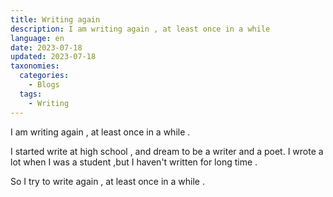```yaml
---
title: Writing again
description: I am writing again , at least once in a while 
language: en
date: 2023-07-18
updated: 2023-07-18
taxonomies:
  categories:
    - Blogs
  tags:
    - Writing
---
```



I am writing again , at least once in a while .
<!-- more -->

I started write at high school , and dream to be a writer and a poet. 
I wrote a lot when I was a student ,but I haven't written for long time .

So I try to write again , at least once in a while .



